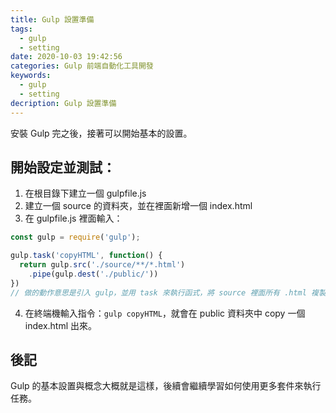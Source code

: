 ```yaml
---
title: Gulp 設置準備
tags:
  - gulp
  - setting
date: 2020-10-03 19:42:56
categories: Gulp 前端自動化工具開發
keywords:
  - gulp
  - setting
decription: Gulp 設置準備
---
```

安裝 Gulp 完之後，接著可以開始基本的設置。
<!--more-->

## 開始設定並測試：

1. 在根目錄下建立一個 gulpfile.js
2. 建立一個 source 的資料夾，並在裡面新增一個 index.html
3. 在 gulpfile.js 裡面輸入：

```js
const gulp = require('gulp');

gulp.task('copyHTML', function() {
  return gulp.src('./source/**/*.html')
    .pipe(gulp.dest('./public/'))
})
// 做的動作意思是引入 gulp，並用 task 來執行函式，將 source 裡面所有 .html 複製到 public 資料夾中
```

4. 在終端機輸入指令：`gulp copyHTML`，就會在 public 資料夾中 copy 一個 index.html 出來。

## 後記

Gulp 的基本設置與概念大概就是這樣，後續會繼續學習如何使用更多套件來執行任務。
